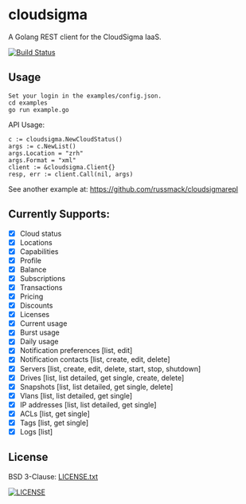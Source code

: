 # cloudsigma

A Golang REST client for the CloudSigma IaaS.

[![Build Status](https://travis-ci.org/russmack/cloudsigma.svg?branch=master)](https://travis-ci.org/russmack/cloudsigma)

## Usage
```
Set your login in the examples/config.json.
cd examples
go run example.go
```
API Usage:
```
c := cloudsigma.NewCloudStatus()
args := c.NewList()
args.Location = "zrh"
args.Format = "xml"
client := &cloudsigma.Client{}
resp, err := client.Call(nil, args)
```
See another example at:
https://github.com/russmack/cloudsigmarepl

## Currently Supports:

- [X] Cloud status
- [X] Locations
- [X] Capabilities
- [X] Profile
- [X] Balance
- [X] Subscriptions
- [X] Transactions
- [X] Pricing
- [X] Discounts
- [X] Licenses
- [X] Current usage
- [X] Burst usage
- [X] Daily usage
- [X] Notification preferences [list, edit]
- [X] Notification contacts [list, create, edit, delete]
- [X] Servers [list, create, edit, delete, start, stop, shutdown]
- [X] Drives [list, list detailed, get single, create, delete]
- [X] Snapshots [list, list detailed, get single, delete]
- [X] Vlans [list, list detailed, get single]
- [X] IP addresses [list, list detailed, get single]
- [X] ACLs [list, get single]
- [X] Tags [list, get single]
- [X] Logs [list]

## License
BSD 3-Clause: [LICENSE.txt](LICENSE.txt)

[<img alt="LICENSE" src="http://img.shields.io/pypi/l/Django.svg?style=flat-square"/>](LICENSE.txt)
